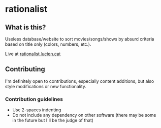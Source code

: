# rationalist

## What is this?

Useless database/website to sort movies/songs/shows by absurd criteria based on title only (colors, numbers, etc.).

Live at [rationalist.lucien.cat](http://rationalist.lucien.cat)

## Contributing

I'm definitely open to contributions, especially content additions, but also style modifications or new functionality.

### Contribution guidelines

- Use 2-spaces indenting
- Do not include any dependency on other software (there may be some in the future but I'll be the judge of that)
